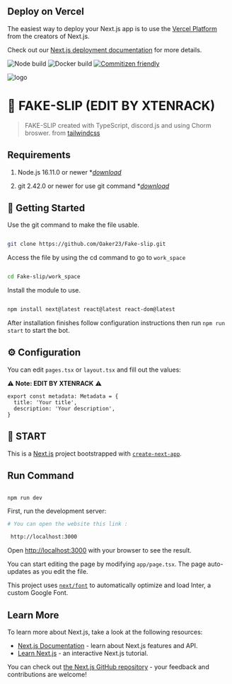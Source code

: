 ## Deploy on Vercel

The easiest way to deploy your Next.js app is to use the [Vercel Platform](https://vercel.com/new?utm_medium=default-template&filter=next.js&utm_source=create-next-app&utm_campaign=create-next-app-readme) from the creators of Next.js.

Check out our [Next.js deployment documentation](https://nextjs.org/docs/deployment) for more details.

![Node build](https://github.com/eritislami/evobot/actions/workflows/node.yml/badge.svg)
![Docker build](https://github.com/eritislami/evobot/actions/workflows/docker.yml/badge.svg)
[![Commitizen friendly](https://img.shields.io/badge/commitizen-friendly-brightgreen.svg)](http://commitizen.github.io/cz-cli/)

![logo](https://repository-images.githubusercontent.com/186841818/8aa95700-7730-11e9-84be-e80f28520325)

# 🤖 FAKE-SLIP (EDIT BY XTENRACK)

> FAKE-SLIP created with TypeScript, discord.js and using Chorm broswer.
 from [tailwindcss](https://tailwindcss.com/docs/guides/nextjs)

## Requirements

1. Node.js 16.11.0 or newer **[download](https://nodejs.org/en)*

2. git 2.42.0 or newer for use git command **[download](https://git-scm.com/)*
## 🚀 Getting Started

Use the git command to make the file usable.

```sh

git clone https://github.com/Oaker23/Fake-slip.git

```
Access the file by using the cd command to go to `work_space`

```sh

cd Fake-slip/work_space

```
Install the module to use.

```sh

npm install next@latest react@latest react-dom@latest

```

After installation finishes follow configuration instructions then run `npm run start` to start the bot.

## ⚙️ Configuration

You can edit `pages.tsx` or `layout.tsx` and fill out the values:

⚠️ **Note: EDIT BY XTENRACK** ⚠️

```
export const metadata: Metadata = {
  title: 'Your title',
  description: 'Your description',
}
```

## 🐬 START

This is a [Next.js](https://nextjs.org/) project bootstrapped with [`create-next-app`](https://github.com/vercel/next.js/tree/canary/packages/create-next-app).

## Run Command 

```shell

npm run dev

```

First, run the development server:

```bash
# You can open the website this link :

 http://localhost:3000

```

Open [http://localhost:3000](http://localhost:3000) with your browser to see the result.

You can start editing the page by modifying `app/page.tsx`. The page auto-updates as you edit the file.

This project uses [`next/font`](https://nextjs.org/docs/basic-features/font-optimization) to automatically optimize and load Inter, a custom Google Font.

## Learn More

To learn more about Next.js, take a look at the following resources:

- [Next.js Documentation](https://nextjs.org/docs) - learn about Next.js features and API.
- [Learn Next.js](https://nextjs.org/learn) - an interactive Next.js tutorial.

You can check out [the Next.js GitHub repository](https://github.com/vercel/next.js/) - your feedback and contributions are welcome!
